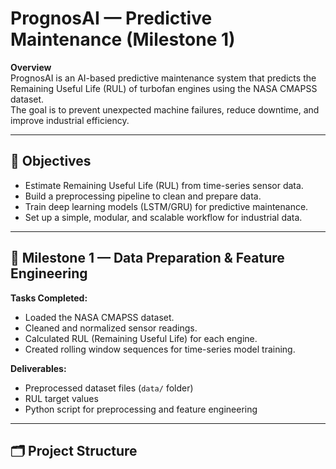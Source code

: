 # PrognosAI — Predictive Maintenance (Milestone 1)

**Overview**  
PrognosAI is an AI-based predictive maintenance system that predicts the Remaining Useful Life (RUL) of turbofan engines using the NASA CMAPSS dataset.  
The goal is to prevent unexpected machine failures, reduce downtime, and improve industrial efficiency.

---

## 🎯 Objectives
- Estimate Remaining Useful Life (RUL) from time-series sensor data.
- Build a preprocessing pipeline to clean and prepare data.
- Train deep learning models (LSTM/GRU) for predictive maintenance.
- Set up a simple, modular, and scalable workflow for industrial data.

---

## 🧩 Milestone 1 — Data Preparation & Feature Engineering
**Tasks Completed:**
- Loaded the NASA CMAPSS dataset.
- Cleaned and normalized sensor readings.
- Calculated RUL (Remaining Useful Life) for each engine.
- Created rolling window sequences for time-series model training.

**Deliverables:**
- Preprocessed dataset files (`data/` folder)
- RUL target values
- Python script for preprocessing and feature engineering

---

## 🗂 Project Structure
